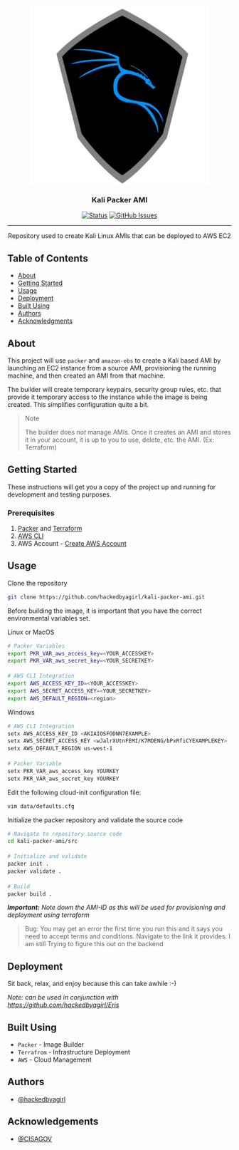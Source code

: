<p align="center">
  <a href="" rel="noopener">
 <img width=400px height=400px src="https://github.com/hackedbyagirl/kali-packer-ami/blob/main/imgs/kali.png" alt="Kali AMI Project logo"></a>
</p>

<h3 align="center">Kali Packer AMI</h3>

<div align="center">

  [![Status](https://img.shields.io/badge/status-Active-brightgreen)](https://github.com/hackedbyagirl/kali-packer-ami) 
  [![GitHub Issues](https://img.shields.io/github/issues/hackedbyagirl/kali-packer-ami)](https://github.com/hackedbyagirl/kali-packer-ami/issues)
  
</div>

***

<p align="center"> Repository used to create Kali Linux AMIs that can be deployed to AWS EC2
    <br> 
</p>

## Table of Contents
- [About](#about)
- [Getting Started](#getting_started)
- [Usage](#usage)
- [Deployment](#deploy)
- [Built Using](#built_using)
- [Authors](#authors)
- [Acknowledgments](#acknowledgement)


## About <a name = "about"></a>
This project will use `packer` and `amazon-ebs` to create a Kali based AMI by launching an EC2 instance from a source AMI, provisioning the running machine, and then created an AMI from that machine. 

The builder will create temporary keypairs, security group rules, etc. that provide it temporary access to the instance while the image is being created. This simplifies configuration quite a bit.

> Note 
>
> The builder does *not* manage AMIs. Once it creates an AMI and stores it in your account, it is up to you to use, delete, etc. the AMI. (Ex: Terraform)

## Getting Started <a name = "getting_started"></a>
These instructions will get you a copy of the project up and running for development and testing purposes.

### Prerequisites
1. [Packer](https://www.packer.io/) and [Terraform](https://www.terraform.io/) 
2. [AWS CLI](https://aws.amazon.com/cli/)
3. AWS Account - [Create AWS Account](https://www.aws.amazon.com/free)

## Usage <a name="usage"></a>
Clone the repository
```bash
git clone https://github.com/hackedbyagirl/kali-packer-ami.git
```

Before building the image, it is important that you have the correct environmental variables set. 

Linux or MacOS
```bash
# Packer Variables
export PKR_VAR_aws_access_key=<YOUR_ACCESSKEY>
export PKR_VAR_aws_secret_key=<YOUR_SECRETKEY>

# AWS CLI Integration
export AWS_ACCESS_KEY_ID=<YOUR_ACCESSKEY>
export AWS_SECRET_ACCESS_KEY=<YOUR_SECRETKEY>
export AWS_DEFAULT_REGION=<region>
```

Windows

```bash 
# AWS CLI Integration
setx AWS_ACCESS_KEY_ID <AKIAIOSFODNN7EXAMPLE>
setx AWS_SECRET_ACCESS_KEY <wJalrXUtnFEMI/K7MDENG/bPxRfiCYEXAMPLEKEY>
setx AWS_DEFAULT_REGION us-west-1

# Packer Variable
setx PKR_VAR_aws_access_key YOURKEY
setx PKR_VAR_aws_secret_key YOURKEY
```
Edit the following cloud-init configuration file:
```bash
vim data/defaults.cfg
```

Initialize the packer repository and validate the source code
```bash
# Navigate to repository source code
cd kali-packer-ami/src

# Initialize and validate
packer init .
packer validate .

# Build
packer build .
```
***Important:** Note down the AMI-ID as this will be used for provisioning and deployment using terraform*
> Bug: You may get an error the first time you run this and it says you need to accept terms and conditions. Navigate to the link it provides. 
> I am still Trying to figure this out on the backend

## Deployment <a name = "deploy"></a>
Sit back, relax, and enjoy because this can take awhile :-)

*Note: can be used in conjunction with https://github.com/hackedbyagirl/Eris*

## Built Using <a name = "built_using"></a>
- `Packer` - Image Builder
- `Terrafrom` - Infrastructure Deployment
- `AWS` - Cloud Management

## Authors <a name = "authors"></a>
- [@hackedbyagirl](https://github.com/hackedbyagirl)

## Acknowledgements <a name = "acknowledgement"></a>
- [@CISAGOV](https://github.com/cisagov/kali-packer) 

  

